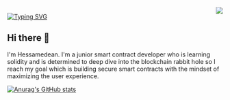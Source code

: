 <img align="right" src="https://visitor-badge.laobi.icu/badge?page_id=Hessamedean.Hessamedean"/>

[![Typing SVG](https://readme-typing-svg.demolab.com/?lines=First+line+of+text;Second+line+of+text)](https://git.io/typing-svg)

## Hi there 👋

I'm Hessamedean. I'm a junior smart contract developer who is learning solidity and is determined to deep dive into the blockchain rabbit hole so I reach my goal which is building secure smart contracts with the mindset of maximizing the user experience. 

[![Anurag's GitHub stats](https://github-readme-stats.vercel.app/api?username=Hessamedean)](https://github.com/anuraghazra/github-readme-stats)
